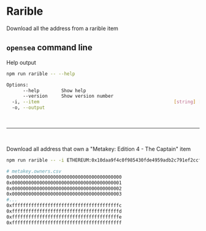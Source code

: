 # Rarible

Download all the address from a rarible item

## `opensea` command line

Help output

```bash
npm run rarible -- --help
```

```bash
Options:
      --help        Show help                                          [boolean]
      --version     Show version number                                [boolean]
  -i, --item                                                 [string] [required]
  -o, --output                                                          [string]
```

&nbsp;

---------

&nbsp;

Download all address that own a "Metakey: Edition 4 - The Captain" item

```bash
npm run rarible -- -i ETHEREUM:0x10daa9f4c0f985430fde4959adb2c791ef2ccf83:10004 -o metakey.owners.csv
```

```bash
# metakey.owners.csv
0x0000000000000000000000000000000000000000
0x0000000000000000000000000000000000000001
0x0000000000000000000000000000000000000002
0x0000000000000000000000000000000000000003
#...
0xfffffffffffffffffffffffffffffffffffffffc
0xfffffffffffffffffffffffffffffffffffffffd
0xfffffffffffffffffffffffffffffffffffffffe
0xffffffffffffffffffffffffffffffffffffffff
```
